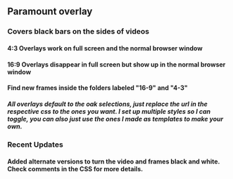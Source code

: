 ## Paramount overlay

### Covers black bars on the sides of videos

#### 4:3 Overlays work on full screen and the normal browser window
#### 16:9 Overlays disappear in full screen but show up in the normal browser window
#### Find new frames inside the folders labeled "16-9" and "4-3"

##### All overlays default to the oak selections, just replace the url in the respective css to the ones you want. I set up multiple styles so I can toggle, you can also just use the ones I made as templates to make your own. 

### Recent Updates

#### Added alternate versions to turn the video and frames black and white. Check comments in the CSS for more details. 
